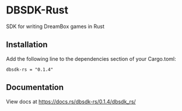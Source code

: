 # DBSDK-Rust
SDK for writing DreamBox games in Rust

## Installation
Add the following line to the dependencies section of your Cargo.toml:

```
dbsdk-rs = "0.1.4"
```

## Documentation
View docs at https://docs.rs/dbsdk-rs/0.1.4/dbsdk_rs/